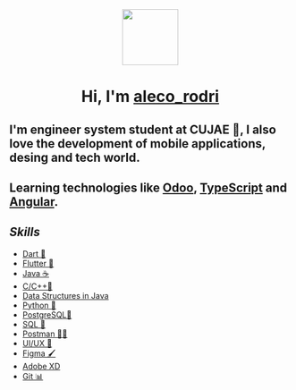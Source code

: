  <div id="header" align="center">
  <img src="https://media.giphy.com/media/M9gbBd9nbDrOTu1Mqx/giphy.gif" width="100"/>
</div>
<h1 align="center">
 Hi, I'm
 <A HREF="https://mobile.twitter.com/aleco_rodri"> aleco_rodri </A>

</h1>


## I'm engineer system student at CUJAE 💚, I also love the development of mobile applications, desing and tech world.


## Learning technologies like [Odoo](https://www.odoo.com/es_ES), [TypeScript](https://www.typescriptlang.org/docs/) and [Angular](https://angular.io).
## ***Skills*** 

* [Dart 🎯](https://dart.dev)
* [Flutter 💙](https://flutter.dev/)
* [Java ☕](https://www.java.com/es/)
* [C/C++🧵](https://docs.microsoft.com/en-us/cpp/?view=msvc-170)
* [Data Structures in Java](https://docs.oracle.com/javase/tutorial/collections/intro/index.html)
* [Python 🐍](https://www.python.org)
* [PostgreSQL🐘](https://www.postgresql.org)
* [SQL 📝](https://docs.microsoft.com/en-us/sql/?view=sql-server-ver16)
* [Postman 🐱‍🏍](https://www.postman.com)
* [UI](https://en.wikipedia.org/wiki/User_interface_design)[/UX 🎨](https://en.wikipedia.org/wiki/User_experience_design)
* [Figma 🖌](https://www.figma.com)
* [Adobe XD](https://www.adobe.com/products/xd.html)
* [ Git 📊](https://git-scm.com)

## 
